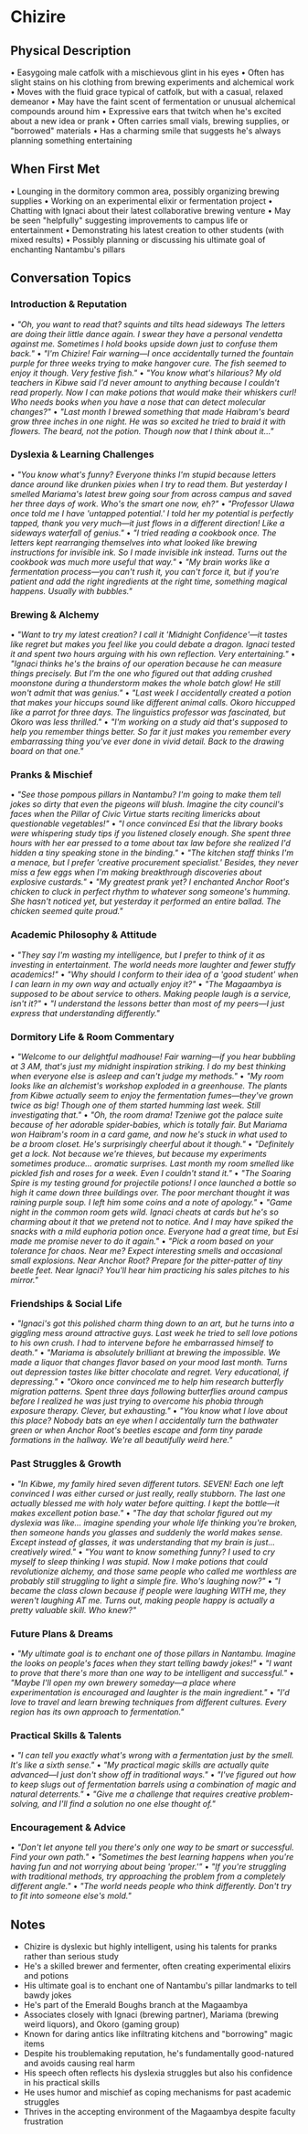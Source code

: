# Chizire

## Physical Description
• Easygoing male catfolk with a mischievous glint in his eyes
• Often has slight stains on his clothing from brewing experiments and alchemical work
• Moves with the fluid grace typical of catfolk, but with a casual, relaxed demeanor
• May have the faint scent of fermentation or unusual alchemical compounds around him
• Expressive ears that twitch when he's excited about a new idea or prank
• Often carries small vials, brewing supplies, or "borrowed" materials
• Has a charming smile that suggests he's always planning something entertaining

## When First Met
• Lounging in the dormitory common area, possibly organizing brewing supplies
• Working on an experimental elixir or fermentation project
• Chatting with Ignaci about their latest collaborative brewing venture
• May be seen "helpfully" suggesting improvements to campus life or entertainment
• Demonstrating his latest creation to other students (with mixed results)
• Possibly planning or discussing his ultimate goal of enchanting Nantambu's pillars

## Conversation Topics

### **Introduction & Reputation**
• *"Oh, you want to read that? *squints and tilts head sideways* The letters are doing their little dance again. I swear they have a personal vendetta against me. Sometimes I hold books upside down just to confuse them back."*
• *"I'm Chizire! Fair warning—I once accidentally turned the fountain purple for three weeks trying to make hangover cure. The fish seemed to enjoy it though. Very festive fish."*
• *"You know what's hilarious? My old teachers in Kibwe said I'd never amount to anything because I couldn't read properly. Now I can make potions that would make their whiskers curl! Who needs books when you have a nose that can detect molecular changes?"*
• *"Last month I brewed something that made Haibram's beard grow three inches in one night. He was so excited he tried to braid it with flowers. The beard, not the potion. Though now that I think about it..."*

### **Dyslexia & Learning Challenges**
• *"You know what's funny? Everyone thinks I'm stupid because letters dance around like drunken pixies when I try to read them. But yesterday I smelled Mariama's latest brew going sour from across campus and saved her three days of work. Who's the smart one now, eh?"*
• *"Professor Ulawa once told me I have 'untapped potential.' I told her my potential is perfectly tapped, thank you very much—it just flows in a different direction! Like a sideways waterfall of genius."*
• *"I tried reading a cookbook once. The letters kept rearranging themselves into what looked like brewing instructions for invisible ink. So I made invisible ink instead. Turns out the cookbook was much more useful that way."*
• *"My brain works like a fermentation process—you can't rush it, you can't force it, but if you're patient and add the right ingredients at the right time, something magical happens. Usually with bubbles."*

### **Brewing & Alchemy**
• *"Want to try my latest creation? I call it 'Midnight Confidence'—it tastes like regret but makes you feel like you could debate a dragon. Ignaci tested it and spent two hours arguing with his own reflection. Very entertaining."*
• *"Ignaci thinks he's the brains of our operation because he can measure things precisely. But I'm the one who figured out that adding crushed moonstone during a thunderstorm makes the whole batch glow! He still won't admit that was genius."*
• *"Last week I accidentally created a potion that makes your hiccups sound like different animal calls. Okoro hiccupped like a parrot for three days. The linguistics professor was fascinated, but Okoro was less thrilled."*
• *"I'm working on a study aid that's supposed to help you remember things better. So far it just makes you remember every embarrassing thing you've ever done in vivid detail. Back to the drawing board on that one."*

### **Pranks & Mischief**
• *"See those pompous pillars in Nantambu? I'm going to make them tell jokes so dirty that even the pigeons will blush. Imagine the city council's faces when the Pillar of Civic Virtue starts reciting limericks about questionable vegetables!"*
• *"I once convinced Esi that the library books were whispering study tips if you listened closely enough. She spent three hours with her ear pressed to a tome about tax law before she realized I'd hidden a tiny speaking stone in the binding."*
• *"The kitchen staff thinks I'm a menace, but I prefer 'creative procurement specialist.' Besides, they never miss a few eggs when I'm making breakthrough discoveries about explosive custards."*
• *"My greatest prank yet? I enchanted Anchor Root's chicken to cluck in perfect rhythm to whatever song someone's humming. She hasn't noticed yet, but yesterday it performed an entire ballad. The chicken seemed quite proud."*

### **Academic Philosophy & Attitude**
• *"They say I'm wasting my intelligence, but I prefer to think of it as investing in entertainment. The world needs more laughter and fewer stuffy academics!"*
• *"Why should I conform to their idea of a 'good student' when I can learn in my own way and actually enjoy it?"*
• *"The Magaambya is supposed to be about service to others. Making people laugh is a service, isn't it?"*
• *"I understand the lessons better than most of my peers—I just express that understanding differently."*

### **Dormitory Life & Room Commentary**
• *"Welcome to our delightful madhouse! Fair warning—if you hear bubbling at 3 AM, that's just my midnight inspiration striking. I do my best thinking when everyone else is asleep and can't judge my methods."*
• *"My room looks like an alchemist's workshop exploded in a greenhouse. The plants from Kibwe actually seem to enjoy the fermentation fumes—they've grown twice as big! Though one of them started humming last week. Still investigating that."*
• *"Oh, the room drama! Tzeniwe got the palace suite because of her adorable spider-babies, which is totally fair. But Mariama won Haibram's room in a card game, and now he's stuck in what used to be a broom closet. He's surprisingly cheerful about it though."*
• *"Definitely get a lock. Not because we're thieves, but because my experiments sometimes produce... aromatic surprises. Last month my room smelled like pickled fish and roses for a week. Even I couldn't stand it."*
• *"The Soaring Spire is my testing ground for projectile potions! I once launched a bottle so high it came down three buildings over. The poor merchant thought it was raining purple soup. I left him some coins and a note of apology."*
• *"Game night in the common room gets wild. Ignaci cheats at cards but he's so charming about it that we pretend not to notice. And I may have spiked the snacks with a mild euphoria potion once. Everyone had a great time, but Esi made me promise never to do it again."*
• *"Pick a room based on your tolerance for chaos. Near me? Expect interesting smells and occasional small explosions. Near Anchor Root? Prepare for the pitter-patter of tiny beetle feet. Near Ignaci? You'll hear him practicing his sales pitches to his mirror."*

### **Friendships & Social Life**
• *"Ignaci's got this polished charm thing down to an art, but he turns into a giggling mess around attractive guys. Last week he tried to sell love potions to his own crush. I had to intervene before he embarrassed himself to death."*
• *"Mariama is absolutely brilliant at brewing the impossible. We made a liquor that changes flavor based on your mood last month. Turns out depression tastes like bitter chocolate and regret. Very educational, if depressing."*
• *"Okoro once convinced me to help him research butterfly migration patterns. Spent three days following butterflies around campus before I realized he was just trying to overcome his phobia through exposure therapy. Clever, but exhausting."*
• *"You know what I love about this place? Nobody bats an eye when I accidentally turn the bathwater green or when Anchor Root's beetles escape and form tiny parade formations in the hallway. We're all beautifully weird here."*

### **Past Struggles & Growth**
• *"In Kibwe, my family hired seven different tutors. SEVEN! Each one left convinced I was either cursed or just really, really stubborn. The last one actually blessed me with holy water before quitting. I kept the bottle—it makes excellent potion base."*
• *"The day that scholar figured out my dyslexia was like... imagine spending your whole life thinking you're broken, then someone hands you glasses and suddenly the world makes sense. Except instead of glasses, it was understanding that my brain is just... creatively wired."*
• *"You want to know something funny? I used to cry myself to sleep thinking I was stupid. Now I make potions that could revolutionize alchemy, and those same people who called me worthless are probably still struggling to light a simple fire. Who's laughing now?"*
• *"I became the class clown because if people were laughing WITH me, they weren't laughing AT me. Turns out, making people happy is actually a pretty valuable skill. Who knew?"*

### **Future Plans & Dreams**
• *"My ultimate goal is to enchant one of those pillars in Nantambu. Imagine the looks on people's faces when they start telling bawdy jokes!"*
• *"I want to prove that there's more than one way to be intelligent and successful."*
• *"Maybe I'll open my own brewery someday—a place where experimentation is encouraged and laughter is the main ingredient."*
• *"I'd love to travel and learn brewing techniques from different cultures. Every region has its own approach to fermentation."*

### **Practical Skills & Talents**
• *"I can tell you exactly what's wrong with a fermentation just by the smell. It's like a sixth sense."*
• *"My practical magic skills are actually quite advanced—I just don't show off in traditional ways."*
• *"I've figured out how to keep slugs out of fermentation barrels using a combination of magic and natural deterrents."*
• *"Give me a challenge that requires creative problem-solving, and I'll find a solution no one else thought of."*

### **Encouragement & Advice**
• *"Don't let anyone tell you there's only one way to be smart or successful. Find your own path."*
• *"Sometimes the best learning happens when you're having fun and not worrying about being 'proper.'"*
• *"If you're struggling with traditional methods, try approaching the problem from a completely different angle."*
• *"The world needs people who think differently. Don't try to fit into someone else's mold."*

## Notes
- Chizire is dyslexic but highly intelligent, using his talents for pranks rather than serious study
- He's a skilled brewer and fermenter, often creating experimental elixirs and potions
- His ultimate goal is to enchant one of Nantambu's pillar landmarks to tell bawdy jokes
- He's part of the Emerald Boughs branch at the Magaambya
- Associates closely with Ignaci (brewing partner), Mariama (brewing weird liquors), and Okoro (gaming group)
- Known for daring antics like infiltrating kitchens and "borrowing" magic items
- Despite his troublemaking reputation, he's fundamentally good-natured and avoids causing real harm
- His speech often reflects his dyslexia struggles but also his confidence in his practical skills
- He uses humor and mischief as coping mechanisms for past academic struggles
- Thrives in the accepting environment of the Magaambya despite faculty frustration
